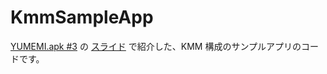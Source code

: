 # KmmSampleApp

[YUMEMI.apk #3](https://yumemi.connpass.com/event/202135/) の [スライド](https://speakerdeck.com/hkusu/get-started-with-kotlin-multiplatform-mobile) で紹介した、KMM 構成のサンプルアプリのコードです。
